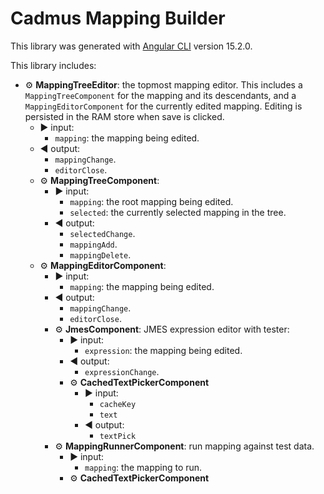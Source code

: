# Cadmus Mapping Builder

This library was generated with [Angular CLI](https://github.com/angular/angular-cli) version 15.2.0.

This library includes:

- ⚙️ **MappingTreeEditor**: the topmost mapping editor. This includes a `MappingTreeComponent` for the mapping and its descendants, and a `MappingEditorComponent` for the currently edited mapping. Editing is persisted in the RAM store when save is clicked.
  - ▶️ input:
    - `mapping`: the mapping being edited.
  - ◀️ output:
    - `mappingChange`.
    - `editorClose`.
  - ⚙️ **MappingTreeComponent**:
    - ▶️ input:
      - `mapping`: the root mapping being edited.
      - `selected`: the currently selected mapping in the tree.
    - ◀️ output:
      - `selectedChange`.
      - `mappingAdd`.
      - `mappingDelete`.
  - ⚙️ **MappingEditorComponent**:
    - ▶️ input:
      - `mapping`: the mapping being edited.
    - ◀️ output:
      - `mappingChange`.
      - `editorClose`.
    - ⚙️ **JmesComponent**: JMES expression editor with tester:
      - ▶️ input:
        - `expression`: the mapping being edited.
      - ◀️ output:
        - `expressionChange`.
      - ⚙️ **CachedTextPickerComponent**
        - ▶️ input:
          - `cacheKey`
          - `text`
        - ◀️ output:
          - `textPick`
    - ⚙️ **MappingRunnerComponent**: run mapping against test data.
      - ▶️ input:
        - `mapping`: the mapping to run.
      - ⚙️ **CachedTextPickerComponent**
